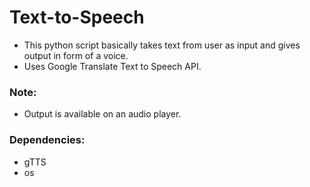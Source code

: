 # Text-to-Speech

- This python script basically takes text from user as input and gives output in form of a voice.
- Uses Google Translate Text to Speech API.

### Note:

- Output is available on an audio player.

### Dependencies:

- gTTS
- os
